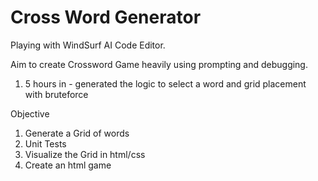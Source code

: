 # Cross Word Generator

Playing with WindSurf AI Code Editor.

Aim to create Crossword Game heavily using prompting and debugging.
1. 5 hours in - generated the logic to select a word and grid placement with bruteforce


Objective
1. Generate a Grid of words
2. Unit Tests
3. Visualize the Grid in html/css
4. Create an html game
